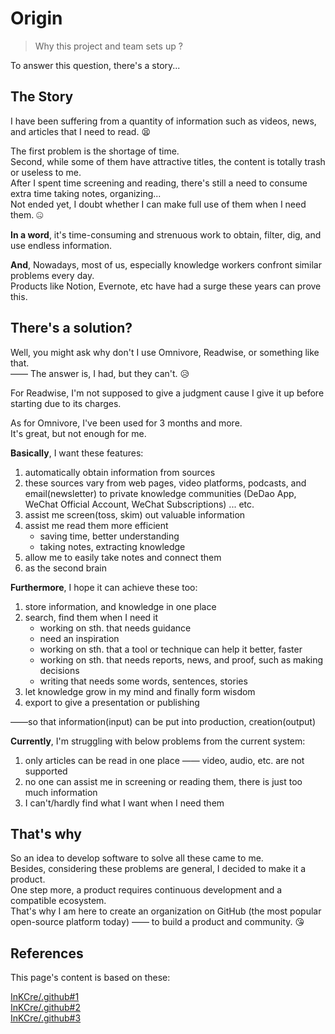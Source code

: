# Origin  

> Why this project and team sets up ?

To answer this question, there's a story...

## The Story

I have been suffering from a quantity of information such as videos, news, and articles that I need to read. 😫

The first problem is the shortage of time. \
Second, while some of them have attractive titles, the content is totally trash or useless to me. \
After I spent time screening and reading, there's still a need to consume extra time taking notes, organizing... \
Not ended yet, I doubt whether I can make full use of them when I need them. 🤐

**In a word**, it's time-consuming and strenuous work to obtain, filter, dig, and use endless information.

**And**, Nowadays, most of us, especially knowledge workers confront similar problems every day. \
Products like Notion, Evernote, etc have had a surge these years can prove this.

## There's a solution?

Well, you might ask why don't I use Omnivore, Readwise, or something like that. \
—— The answer is, I had, but they can't. 😥

For Readwise, I'm not supposed to give a judgment cause I give it up before starting due to its charges.

As for Omnivore, I've been used for 3 months and more. \
It's great, but not enough for me.

**Basically**, I want these features:

1. automatically obtain information from sources
2. these sources vary from web pages, video platforms, podcasts, and email(newsletter) to private knowledge communities (DeDao App, WeChat Official Account, WeChat Subscriptions) ... etc.
3. assist me screen(toss, skim) out valuable information
4. assist me read them more efficient
    - saving time, better understanding
    - taking notes, extracting knowledge
5. allow me to easily take notes and connect them
6. as the second brain

**Furthermore**, I hope it can achieve these too:

1. store information, and knowledge in one place
2. search, find them when I need it
    - working on sth. that needs guidance
    - need an inspiration
    - working on sth. that a tool or technique can help it better, faster
    - working on sth. that needs reports, news, and proof, such as making decisions
    - writing that needs some words, sentences, stories
3. let knowledge grow in my mind and finally form wisdom
4. export to give a presentation or publishing

——so that information(input) can be put into production, creation(output)

**Currently**, I'm struggling with below problems from the current system:

1. only articles can be read in one place —— video, audio, etc. are not supported
2. no one can assist me in screening or reading them, there is just too much information
3. I can't/hardly find what I want when I need them

## That's why

So an idea to develop software to solve all these came to me. \
Besides, considering these problems are general, I decided to make it a product. \
One step more, a product requires continuous development and a compatible ecosystem. \
That's why I am here to create an organization on GitHub (the most popular open-source platform today)
—— to build a product and community. 😘

## References

This page's content is based on these:

[InKCre/.github#1](https://github.com/InKCre/.github/issues/1) \
[InKCre/.github#2](https://github.com/InKCre/.github/issues/2) \
[InKCre/.github#3](https://github.com/InKCre/.github/issues/3)
